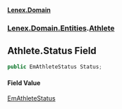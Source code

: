 #### [Lenex.Domain](index.md 'index')
### [Lenex.Domain.Entities](Lenex.Domain.Entities.md 'Lenex.Domain.Entities').[Athlete](Lenex.Domain.Entities.Athlete.md 'Lenex.Domain.Entities.Athlete')

## Athlete.Status Field

```csharp
public EmAthleteStatus Status;
```

#### Field Value
[EmAthleteStatus](Lenex.Domain.Enums.EmAthleteStatus.md 'Lenex.Domain.Enums.EmAthleteStatus')